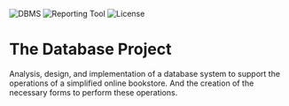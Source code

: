 ![DBMS](https://img.shields.io/badge/Database%20Management%20System-MySQL%20-yellow.svg)
![Reporting Tool](https://img.shields.io/badge/JasperReports-green.svg)
![License](https://img.shields.io/badge/License-GPL&ndash;3.0%20-red.svg)

# The Database Project
Analysis, design, and implementation of a database system to support the operations of a simplified online bookstore. And the creation of the necessary forms to perform these operations.

